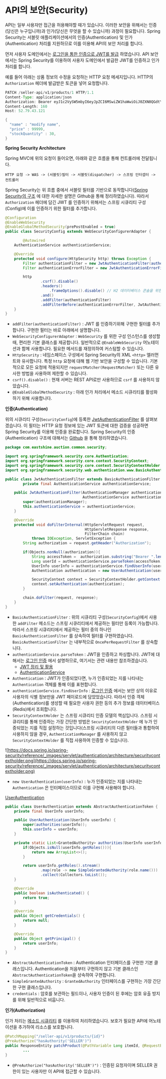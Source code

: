 # API의 보안(Security)

API는 일부 사용자만 접근을 허용해야할 때가 있습니다. 이러한 보안을 위해서는 인증(당신은 누구입니까)과 인가(당신은 무엇을 할 수 있습니까) 과정이 필요합니다. Spring Security는 서블릿 애플리케이션에서의 인증(Authentication) 및 인가(Authentication) 처리를 지원하므로 이를 이용해 API의 보안 처리를 합니다.

먼저 사용자 도메인에서는 [로그인을 통한 인증으로 JWT를 발급](https://github.com/eastshine-high/auction-backend/blob/main/readme/jwt.md) 하였습니다. API 보안에서는 Spring Security를 이용하여 사용자 도메인에서 발급한 JWT를 인증하고 인가 처리를 합니다.

예를 들어 아래는 상품 정보의 수정을 요청하는 HTTP 요청 메세지입니다. HTTP의 `Authorization` 헤더에 발급받은 토큰을 넣어 요청합니다.

```java
PATCH /seller-api/v1/products/1 HTTP/1.1
Content-Type: application/json
Authorization: Bearer eyJ1c2VySW5mbyI6eyJpZCI6MSwiZW1haWwiOiJ0ZXN0QGdtYWlsLmNvbSIsIm5pY2tuYW1lIjoibmlja25hbWUiLCJyb2xlcyI6WyJVU0VSIiwiU0VMTEVSIl19fQ
Content-Length: 160
Host: 52.79.43.121

{
  "name" : "modify name",
  "price" : 99999,
  "stockQuantity" : 30,
}
```

**Spring Security Architecture**

Spring MVC에 위의 요청이 들어오면, 아래와 같은 흐름을 통해 컨트롤러에 전달됩니다.

```
HTTP 요청 -> WAS -> (서블릿)필터 -> 서블릿(dispatcher) -> 스프링 인터셉터 -> 컨트롤러
```

Spring Security는 위 흐름 중에서 서블릿 필터를 기반으로 동작합니다([Spring Security의 구조](https://github.com/eastshine-high/til/blob/main/spring/spring-security/architecture.md) 에 대한 자세한 설명은 Github을 통해 정리하였습니다). 따라서 `Authorization` 헤더에 담긴 JWT 를 인증하기 위해서는 스프링 시큐리티 구성(Config)에 이를 인증하기 위한 필터를 추가합니다.

```java
@Configuration
@EnableWebSecurity
@EnableGlobalMethodSecurity(prePostEnabled = true)
public class SecurityConfig extends WebSecurityConfigurerAdapter {

		@Autowired
    AuthenticationService authenticationService;

    @Override
    protected void configure(HttpSecurity http) throws Exception {
        Filter authenticationFilter = new JwtAuthenticationFilter(authenticationManager(), authenticationService);
        Filter authenticationErrorFilter = new JwtAuthenticationErrorFilter();

        http
                .csrf().disable()
                .headers()
                    .frameOptions().disable() // H2 데이터베이스 콘솔을 위한 설정.
                .and()
                .addFilter(authenticationFilter)
                .addFilterBefore(authenticationErrorFilter, JwtAuthenticationFilter.class);
    }
}
```

- `addFilter(authenticationFilter)` : JWT 를 인증하기위해 구현한 필터를 추가합니다. 구현한 필터는 바로 아래에서 설명합니다.
- `WebSecurityConfigurerAdapter` : `WebSecurity` 를 위한 구성 인스턴스를 생성할 때, 편리한 기본 클래스를 제공합니다. 일반적으로 `@EnableWebSecurity` 어노테이션과 함께 사용합니다. 필요한 메서드를 재정의하여 커스텀할 수 있습니다.
- `HttpSecurity` : 네임스페이스 구성에서 Spring Security의 XML `<http>` 엘러먼트와 유사합니다. 특정 `http` 요청에 대해 웹 기반 보안을 구성할 수 있습니다. 기본적으로 모든 요청에 적용되지만 `requestMatcher(RequestMatcher)` 또는 다른 유사한 방법을 사용하여 제한할 수 있습니다.
- `csrf().disable()` : 현재 서버는 REST API로만 사용하므로 `csrf` 를 사용하지 않았습니다.
- `@EnableGlobalMethodSecurity` : 아래 인가 처리에서 메소드 시큐리티를 활성화하기 위해 사용합니다.

**인증(Authentication)**

위의 시큐리티 구성(`SecurityConfig`)에 등록한 [JwtAuthenticationFilter](https://github.com/eastshine-high/auction-backend/blob/main/app/src/main/java/com/eastshine/auction/common/security/JwtAuthenticationFilter.java) 를 살펴보겠습니다. 이 필터는 HTTP 요청 정보에 있는 JWT 토큰에 대한 검증을 성공하면 Spring Security를 이용해 인증을 완료합니다. Spring Security의 인증(Authentication) 구조에 대해서는 [Github](https://github.com/eastshine-high/til/blob/main/spring/spring-security/authentication/servlet-authentication-architecture.md) 을 통해 정리하였습니다.

```java
package com.eastshine.auction.common.security;

import org.springframework.security.core.Authentication;
import org.springframework.security.core.context.SecurityContext;
import org.springframework.security.core.context.SecurityContextHolder;
import org.springframework.security.web.authentication.www.BasicAuthenticationFilter;

public class JwtAuthenticationFilter extends BasicAuthenticationFilter {
		private final AuthenticationService authenticationService;

    public JwtAuthenticationFilter(AuthenticationManager authenticationManager,
                                   AuthenticationService authenticationService) {
        super(authenticationManager);
        this.authenticationService = authenticationService;
    }

    @Override
    protected void doFilterInternal(HttpServletRequest request,
                                    HttpServletResponse response,
                                    FilterChain chain)
            throws IOException, ServletException {
        String authorization = request.getHeader("Authorization");

        if(Objects.nonNull(authorization)){
            String accessToken =  authorization.substring("Bearer ".length());
            Long userId = authenticationService.parseToken(accessToken);
            UserInfo userInfo = authenticationService.findUserInfo(userId);
            Authentication authentication = new UserAuthentication(userInfo);

            SecurityContext context = SecurityContextHolder.getContext();
            context.setAuthentication(authentication);
        }

        chain.doFilter(request, response);
    }
}
```

- `BasicAuthenticationFilter` : 위의 시큐리티 구성(`SecurityConfig`)에서 사용한 `addFilter` 메소드는 스프링 시큐리티에서 제공하는 필터만 등록이 가능합니다. 따라서 스프링 시큐리티에서 제공하는 필터 중의 하나인 `BasicAuthenticationFilter` 를 상속하여 필터를 구현하였습니다. `BasicAuthenticationFilter` 는 내부적으로 `OncePerRequestFilter` 를 상속합니다.
- `authenticationService.parseToken` : JWT을 인증하고 파싱합니다. JWT에 대해서는 [로그인 인증](https://github.com/eastshine-high/auction-backend/blob/main/readme/jwt.md) 에서 설명하므로, 여기서는 관련 내용만 참조하겠습니다.
    - [JWT 정리 및 활용](https://github.com/eastshine-high/auction-backend/blob/main/readme/jwt.md)
    - [AuthenticationService](https://github.com/eastshine-high/auction-backend/blob/main/app/src/main/java/com/eastshine/auction/user/application/AuthenticationService.java)
- `Authentication` : JWT가 인증되었다면, 누가 인증되었는 지를 나타내는 `Authentication` 객체를 통해 이를 표현합니다.
- `authenticationService.findUserInfo` : [로그인 인증](https://github.com/eastshine-high/auction-backend/blob/main/readme/jwt.md) 에서는 보안 상의 이유로 사용자의 식별 정보만을 JWT 페이로드에 담았었습니다. 따라서 인증 객체(Authentication)를 생성할 때 필요한 사용자 권한 등의 추가 정보를 데이터베이스(Redis)에서 조회합니다.
- `SecurityContextHolder` 는 스프링 시큐리티 인증 모델의 핵심입니다. 스프링 시큐리티를 통해 인증하는 가장 간단한 방법은 `SecurityContextHolder` 에 누가 인증되었는 지를 직접 설정하는 것입니다(스프링 시큐리티의 다른 필터들과 통합하여 사용하지 않을 경우, `AuthenticationManager` 를 사용하지 않고 `SecurityContextHolder` 를 직접 사용하여 인증할 수 있습니다).

![https://docs.spring.io/spring-security/reference/_images/servlet/authentication/architecture/securitycontextholder.png](https://docs.spring.io/spring-security/reference/_images/servlet/authentication/architecture/securitycontextholder.png)

- `new UserAuthentication(userInfo)` : 누가 인증되었는 지를 나타내는 `Authentication` 은 인터페이스이므로 이를 구현해 사용해야 합니다.

[UserAuthentication](https://github.com/eastshine-high/auction-backend/blob/main/app/src/main/java/com/eastshine/auction/common/security/UserAuthentication.java)

```java
public class UserAuthentication extends AbstractAuthenticationToken {
    private final UserInfo userInfo;

    public UserAuthentication(UserInfo userInfo) {
        super(authorities(userInfo));
        this.userInfo = userInfo;
    }

    private static List<GrantedAuthority> authorities(UserInfo userInfo) {
        if(Objects.isNull(userInfo.getRoles())){
            return new ArrayList<>();
        }

        return userInfo.getRoles().stream()
                .map(role -> new SimpleGrantedAuthority(role.name()))
                .collect(Collectors.toList());
    }

    @Override
    public boolean isAuthenticated() {
        return true;
    }

    @Override
    public Object getCredentials() {
        return null;
    }

    @Override
    public Object getPrincipal() {
        return userInfo;
    }
}
```

- `AbstractAuthenticationToken` : Authentication 인터페이스를 구현한 기본 클래스입니다. Authentication을 처음부터 구현하지 않고 기본 클래스인 `AbstractAuthenticationToken`을 상속하여 구현합니다.
- `SimpleGrantedAuthority` : `GrantedAuthority` 인터페이스를 구현하는 가장 간단한 구현 클래스입니다.
- `credentials` : 암호를 보관하는 필드이나, 사용자 인증이 된 후에는 암호 유출 방지를 위해 일반적으로 비웁니다.

**인가(Authorization)**

인가 처리는 [메소드 시큐리티](https://docs.spring.io/spring-security/reference/servlet/authorization/method-security.html) 를 이용하여 처리하였습니다. 보호가 필요한 API에 어노테이션을 추가하여 리소스를 보호합니다.

```java
@PatchMapping("/seller-api/v1/products/{id}")
@PreAuthorize("hasAuthority('SELLER')")
public ResponseEntity patchProduct(@PathVariable Long itemId, @RequestBody @Validated PatchProductDto productDto) {
        ...
}
```

- `@PreAuthorize("hasAuthority('SELLER')")` : 인증된 요청자이며 SELLER 권한이 있는 사용자만 이 API에 접근할 수 있습니다.
